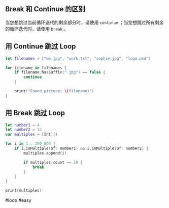 ## Break 和 Continue 的区别

当您想跳过当前循环迭代的剩余部分时，请使用 `continue` ；当您想跳过所有剩余的循环迭代时，请使用 `break` 。

## 用 Continue 跳过 Loop

```swift
let filenames = ["me.jpg", "work.txt", "sophie.jpg", "logo.psd"]

for filename in filenames {
    if filename.hasSuffix(".jpg") == false {
        continue
    }

    print("Found picture: \(filename)")
}
```

## 用 Break 跳过 Loop

```swift
let number1 = 4
let number2 = 14
var multiples = [Int]()

for i in 1...100_000 {
    if i.isMultiple(of: number1) && i.isMultiple(of: number2) {
        multiples.append(i)

        if multiples.count == 10 {
            break
        }
    }
}

print(multiples)
```

#loop #easy 
